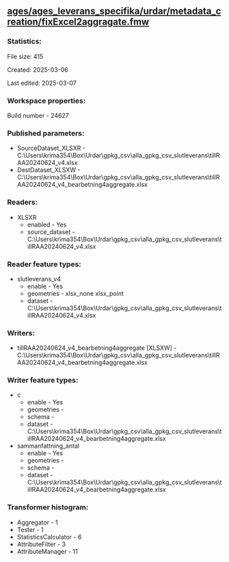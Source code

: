 ﻿## [ages/ages_leverans_specifika/urdar/metadata_creation/fixExcel2aggragate.fmw](https://github.com/kicki58/kix_working_dir/blob/master/ages/ages_leverans_specifika/urdar/metadata_creation/fixExcel2aggragate.fmw)

### Statistics:
File size: 415

Created: 2025-03-06

Last edited: 2025-03-07


### Workspace properties:
Build number    - 24627

### Published parameters:
*  SourceDataset_XLSXR    -   C:\Users\krima354\Box\Urdar\gpkg_csv\alla_gpkg_csv_slutleverans\tillRAA20240624_v4.xlsx
*  DestDataset_XLSXW    -   C:\Users\krima354\Box\Urdar\gpkg_csv\alla_gpkg_csv_slutleverans\tillRAA20240624_v4_bearbetning4aggregate.xlsx

### Readers:
*  XLSXR
    * enabled    -  Yes
    * source_dataset    -   C:\Users\krima354\Box\Urdar\gpkg_csv\alla_gpkg_csv_slutleverans\tillRAA20240624_v4.xlsx

### Reader feature types:
*  slutleverans_v4
    * enable - Yes
    * geometries - xlsx_none xlsx_point
    * dataset - C:\Users\krima354\Box\Urdar\gpkg_csv\alla_gpkg_csv_slutleverans\tillRAA20240624_v4.xlsx


### Writers:
*  tillRAA20240624_v4_bearbetning4aggregate [XLSXW]    -   C:\Users\krima354\Box\Urdar\gpkg_csv\alla_gpkg_csv_slutleverans\tillRAA20240624_v4_bearbetning4aggregate.xlsx

### Writer feature types:
*  c
    * enable - Yes
    * geometries - 
    * schema - 
    * dataset - C:\Users\krima354\Box\Urdar\gpkg_csv\alla_gpkg_csv_slutleverans\tillRAA20240624_v4_bearbetning4aggregate.xlsx
*  sammanfattning_antal
    * enable - Yes
    * geometries - 
    * schema - 
    * dataset - C:\Users\krima354\Box\Urdar\gpkg_csv\alla_gpkg_csv_slutleverans\tillRAA20240624_v4_bearbetning4aggregate.xlsx

### Transformer histogram:
*  Aggregator    -   1
*  Tester    -   1
*  StatisticsCalculator    -   6
*  AttributeFilter    -   3
*  AttributeManager    -   11

